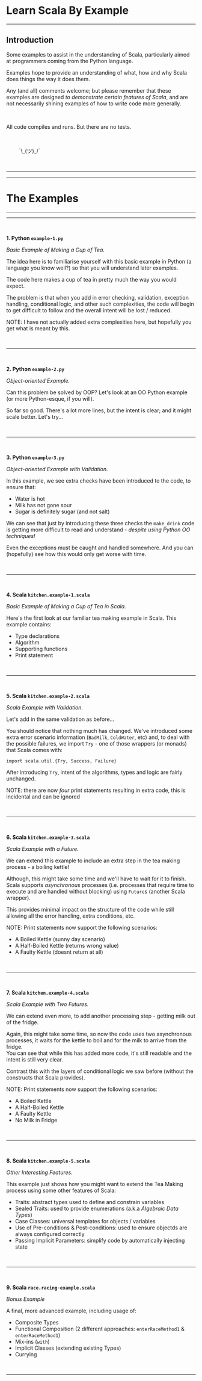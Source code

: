 # Learn Scala By Example

---

## Introduction

Some examples to assist in the understanding of Scala, particularly aimed at programmers coming from the 
Python language.  


Examples hope to provide an understanding of what, how and why Scala does things the way it does them.


Any (and all) comments welcome; but please remember that these examples are designed _to demonstrate
certain features of Scala_, and are not necessarily shining examples of how to write code more generally. 


&nbsp;


All code compiles and runs.  But there are no tests.

&nbsp;


&nbsp;&nbsp;&nbsp;&nbsp;&nbsp;&nbsp;&nbsp;&nbsp;¯\\_(ツ)\_/¯

&nbsp;


---
---

The Examples
===============

---
---


&nbsp;


**1. Python `example-1.py`**

_Basic Example of Making a Cup of Tea._ 

The idea here is to familiarise yourself with this basic example in Python 
(a language you know well?) so that you will understand later examples.

The code here makes a cup of tea in pretty much the way you would expect.

The problem is that when you add in error checking, validation, exception 
handling, conditional logic, and other such complexities, the code will begin to 
get difficult to follow and the overall intent will be lost / reduced.

NOTE: I have not actually added extra complexities here, but hopefully you get 
what is meant by this.


&nbsp;


---


&nbsp;


**2. Python `example-2.py`**

_Object-oriented Example._

Can this problem be solved by OOP? Let's look at an OO Python example (or more 
Python-esque, if you will).

So far so good. There's a lot more lines, but the intent is clear; and it might scale better.
Let's try...


&nbsp;


---


&nbsp;


**3. Python `example-3.py`**

_Object-oriented Example with Validation._

In this example, we see extra checks have been introduced to the code, to ensure that:

- Water is hot
- Milk has not gone sour
- Sugar is definitely sugar (and not salt)

We can see that just by introducing these three checks the `make_drink` code is 
getting more difficult to read and understand - _despite using Python OO techniques!_

Even the exceptions must be caught and handled somewhere.  And you can (hopefully) see how this would only get worse with time.


&nbsp;


---


&nbsp;


**4. Scala `kitchen.example-1.scala`**

_Basic Example of Making a Cup of Tea in Scala._ 

Here's the first look at our familiar tea making example in Scala.  This example contains:

- Type declarations
- Algorithm
- Supporting functions
- Print statement


&nbsp;


---


&nbsp;


**5. Scala `kitchen.example-2.scala`**

_Scala Example with Validation._ 

Let's add in the same validation as before... 

You should notice that nothing much has changed.  We've introduced 
some extra error scenario information (`BadMilk`, `ColdWater`, etc) and, to deal with the possible failures, we import 
`Try` - one of those wrappers (or monads) that Scala comes with: 


`import scala.util.{Try, Success, Failure}`


After introducing `Try`, intent of the algorithms, types and logic are fairly unchanged.

NOTE: there are now _four_ print statements resulting in extra code, this is incidental and can be ignored


&nbsp;


---


&nbsp;


**6. Scala `kitchen.example-3.scala`**

_Scala Example with a Future._ 

We can extend this example to include an extra step in the tea making process - a boiling kettle!

Although, this might take some time and we'll have to wait for it to finish.
Scala supports _asynchronous_ processes (i.e. processes that require time to execute and are handled without blocking) 
using `Future`s (another Scala wrapper).

This provides minimal impact on the structure of the code while still allowing all the error 
handling, extra conditions, etc.

NOTE: Print statements now support the following scenarios:

- A Boiled Kettle (sunny day scenario)
- A Half-Boiled Kettle (returns wrong value)
- A Faulty Kettle (doesnt return at all)


&nbsp;


---


&nbsp;


**7. Scala `kitchen.example-4.scala`**

_Scala Example with Two Futures._ 

We can extend even more, to add another processing step - getting milk out of the fridge.

Again, this might take some time, so now the code uses two asynchronous processes, it 
waits for the kettle to boil and for the milk to arrive from the fridge.  
You can see that while this 
has added more code, it's still readable and the intent is still very clear.  

Contrast this with the layers of conditional logic we saw before 
(without the constructs that Scala provides).


NOTE: Print statements now support the following scenarios:

- A Boiled Kettle
- A Half-Boiled Kettle
- A Faulty Kettle
- No Milk in Fridge


&nbsp;


---


&nbsp;


**8. Scala `kitchen.example-5.scala`**

_Other Interesting Features._ 

This example just shows how you might want to extend the Tea Making process 
using some other features of Scala:

- Traits: abstract types used to define and constrain variables
- Sealed Traits: used to provide enumerations (a.k.a _Algebraic Data Types_)
- Case Classes: universal templates for objects / variables
- Use of Pre-conditions & Post-conditions: used to ensure objectds are always configured correctly
- Passing Implicit Parameters: simplify code by automatically injecting state 


&nbsp;


---


&nbsp;


**9. Scala `race.racing-example.scala`**

_Bonus Example_ 

A final, more advanced example, including usage of:

- Composite Types
- Functional Composition (2 different approaches: `enterRaceMethod1` & `enterRaceMethod1`)
- Mix-ins (`with`)
- Implicit Classes (extending existing Types)
- Currying

&nbsp;


---

&nbsp;

